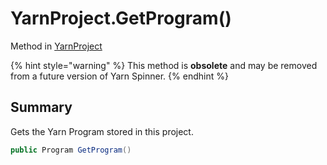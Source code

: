 # YarnProject.GetProgram()

Method in [YarnProject](/api/csharp/yarn.unity.yarnproject.md)

{% hint style="warning" %}
This method is <b>obsolete</b> and may be removed from a future version of Yarn Spinner.
{% endhint %}

## Summary


Gets the Yarn Program stored in this project.


```csharp
public Program GetProgram()
```

